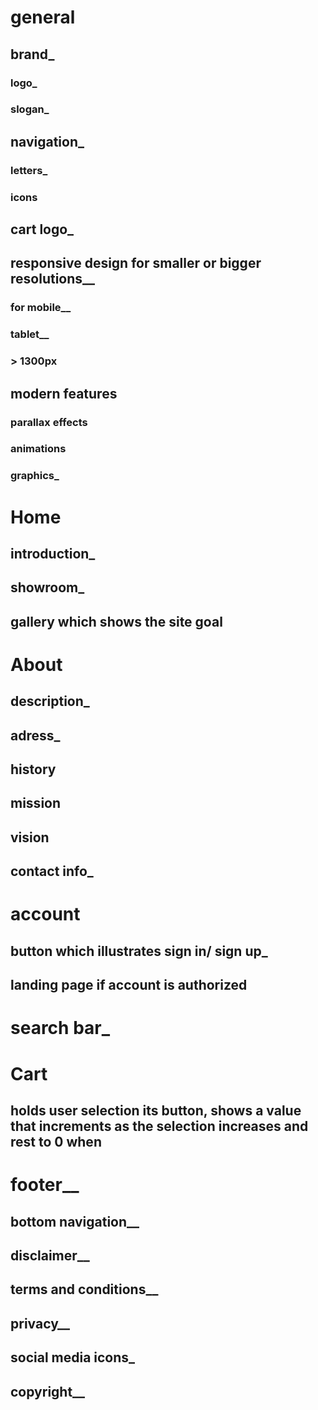 
# general

## brand_
### logo_
### slogan_

## navigation_
### letters_
### icons

## cart logo_

## responsive design for smaller or bigger resolutions__
### for mobile__
### tablet__
### > 1300px

## modern features
### parallax effects
### animations
### graphics_

# Home
## introduction_
## showroom_
## gallery which shows the site goal

# About
## description_
## adress_
## history
## mission
## vision
## contact info_

# account
## button which illustrates sign in/ sign up_ 
## landing page if account is authorized

# search bar_

# Cart
## holds user selection its button, shows a value that increments as the selection increases and rest to 0 when 

# footer__
## bottom navigation__
## disclaimer__
## terms and conditions__
## privacy__
## social media icons_
## copyright__
## 